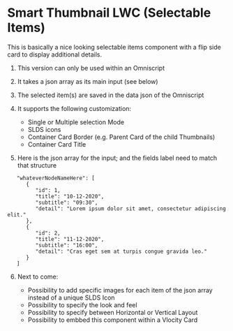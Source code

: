# Smart Thumbnail LWC (Selectable Items)

This is basically a nice looking selectable items component with a flip side card to display additional details.

1. This version can only be used within an Omniscript
2. It takes a json array as its main input (see below)
3. The selected item(s) are saved in the data json of the Omniscript
4. It supports the following customization:

   + Single or Multiple selection Mode
   + SLDS icons
   + Container Card Border (e.g. Parent Card of the child Thumbnails)
   + Container Card Title

5. Here is the json array for the input; and the fields label need to match that structure
```
   "whateverNodeNameHere": [
      {
         "id": 1,
         "title": "10-12-2020",
         "subtitle": "09:30",
         "detail": "Lorem ipsum dolor sit amet, consectetur adipiscing elit."
      },
      {
         "id": 2,
         "title": "11-12-2020",
         "subtitle": "16:00",
         "detail": "Cras eget sem at turpis congue gravida leo."
      }
   ]
```
6. Next to come:

   + Possibility to add specific images for each item of the json array instead of a unique SLDS Icon
   + Possibility to specify the look and feel
   + Possibility to specify between Horizontal or Vertical Layout
   + Possibility to embbed this component within a Vlocity Card
